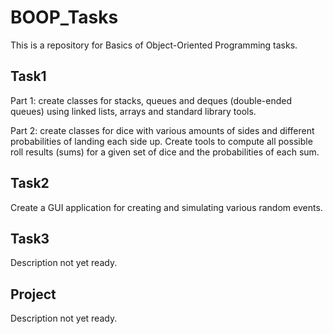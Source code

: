 # BOOP_Tasks
This is a repository for Basics of Object-Oriented Programming tasks.

## Task1

Part 1: create classes for stacks, queues and deques (double-ended queues) using linked lists, arrays and standard library tools.

Part 2: create classes for dice with various amounts of sides and different probabilities of landing each side up.
Create tools to compute all possible roll results (sums) for a given set of dice and the probabilities of each sum.

## Task2

Create a GUI application for creating and simulating various random events.

## Task3

Description not yet ready.

## Project

Description not yet ready.
